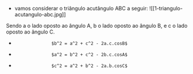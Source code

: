 - vamos considerar o triângulo acutângulo ABC a seguir:
![[1-triangulo-acutangulo-abc.jpg]]

Sendo a o lado oposto ao ângulo A, b o lado oposto ao ângulo B, e c o lado oposto ao ângulo C.

-					$b^2 = a^2 + c^2 - 2a.c.cosB$
-					$a^2 = b^2 + c^2 - 2b.c.cosA$
-					$c^2 = a^2 + b^2 - 2a.b.cosC$
